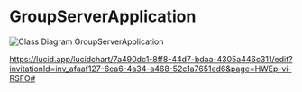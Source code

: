 # GroupServerApplication
![Class Diagram GroupServerApplication](https://user-images.githubusercontent.com/30270495/165412793-cec205e9-df4c-43fc-966d-aac63869a2ea.png)


https://lucid.app/lucidchart/7a490dc1-8ff8-44d7-bdaa-4305a446c311/edit?invitationId=inv_afaaf127-6ea6-4a34-a468-52c1a7651ed6&page=HWEp-vi-RSFO#
